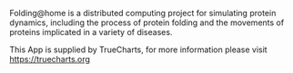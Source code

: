 Folding@home is a distributed computing project for simulating protein dynamics, including the process of protein folding and the movements of proteins implicated in a variety of diseases.

This App is supplied by TrueCharts, for more information please visit https://truecharts.org
